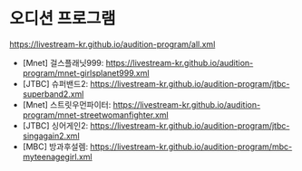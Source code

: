 # 오디션 프로그램
https://livestream-kr.github.io/audition-program/all.xml
- [Mnet] 걸스플래닛999: https://livestream-kr.github.io/audition-program/mnet-girlsplanet999.xml
- [JTBC] 슈퍼밴드2: https://livestream-kr.github.io/audition-program/jtbc-superband2.xml
- [Mnet] 스트릿우먼파이터: https://livestream-kr.github.io/audition-program/mnet-streetwomanfighter.xml
- [JTBC] 싱어게인2: https://livestream-kr.github.io/audition-program/jtbc-singagain2.xml
- [MBC] 방과후설렘: https://livestream-kr.github.io/audition-program/mbc-myteenagegirl.xml
